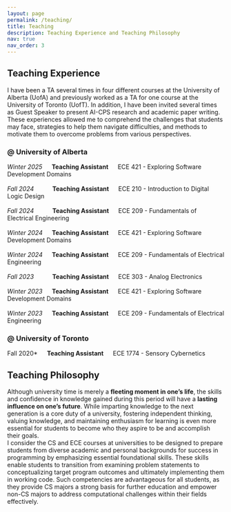 ```yaml
---
layout: page
permalink: /teaching/
title: Teaching
description: Teaching Experience and Teaching Philosophy 
nav: true
nav_order: 3
---
```


## Teaching Experience

I have been a TA several times in four different courses at the University of Alberta (UofA) and previously worked as a TA for one course at the University of Toronto (UofT). 
In addition, I have been invited several times as Guest Speaker to present AI-CPS research and academic paper writing. 
These experiences allowed me to comprehend the challenges that students may face, strategies to help them navigate difficulties, and methods to motivate them to overcome problems from various perspectives.

### @ University of Alberta

*Winter 2025* &emsp; **Teaching Assistant** &emsp; ECE 421 - Exploring Software Development Domains  
\
*Fall 2024* &emsp;&emsp;&ensp; **Teaching Assistant** &emsp; ECE 210 - Introduction to Digital Logic Design  
\
*Fall 2024* &emsp;&emsp;&ensp; **Teaching Assistant** &emsp; ECE 209 - Fundamentals of Electrical Engineering  
\
*Winter 2024* &emsp; **Teaching Assistant** &emsp; ECE 421 - Exploring Software Development Domains  
\
*Winter 2024* &emsp; **Teaching Assistant** &emsp; ECE 209 - Fundamentals of Electrical Engineering  
\
*Fall 2023* &emsp;&emsp;&ensp; **Teaching Assistant** &emsp; ECE 303 - Analog Electronics  
\
*Winter 2023* &emsp; **Teaching Assistant** &emsp; ECE 421 - Exploring Software Development Domains  
\
*Winter 2023* &emsp; **Teaching Assistant** &emsp; ECE 209 - Fundamentals of Electrical Engineering

### @ University of Toronto

Fall 2020* &emsp; **Teaching Assistant** &emsp; ECE 1774 - Sensory Cybernetics  


## Teaching Philosophy

Although university time is merely a **fleeting moment in one’s life**, the skills and confidence in knowledge gained during this period will have a **lasting influence on one’s future**. While imparting knowledge to the next generation is a core duty of a university, fostering independent thinking, valuing knowledge, and maintaining enthusiasm for learning is even more essential for students to become who they aspire to be and accomplish their goals.  
I consider the CS and ECE courses at universities to be designed to prepare students from diverse academic and personal backgrounds for success in programming by emphasizing essential foundational skills. 
These skills enable students to transition from examining problem statements to conceptualizing target program outcomes and ultimately implementing them in working code. 
Such competencies are advantageous for all students, as they provide CS majors a strong basis for further education and empower non-CS majors to address computational challenges within their fields effectively.